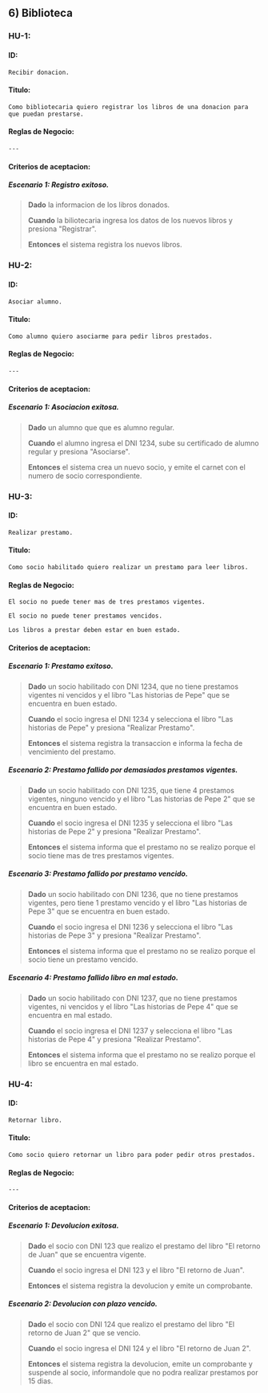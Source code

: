 ## 6) Biblioteca
### HU-1:
#### ID: 
`Recibir donacion.`
#### Titulo:
`Como bibliotecaria quiero registrar los libros de una donacion para que puedan prestarse.`
#### Reglas de Negocio:
`---`

#### Criterios de aceptacion:
##### Escenario 1: Registro exitoso.
>**Dado** la informacion de los libros donados.
>
>**Cuando** la biliotecaria ingresa los datos de los nuevos libros y presiona "Registrar".
>
>**Entonces** el sistema registra los nuevos libros.

### HU-2:
#### ID:
`Asociar alumno.`
#### Titulo:
`Como alumno quiero asociarme para pedir libros prestados.`
#### Reglas de Negocio:
`---`


#### Criterios de aceptacion:
##### Escenario 1: Asociacion exitosa.
>**Dado** un alumno que que es alumno regular.
>
>**Cuando** el alumno ingresa el DNI 1234, sube su certificado de alumno regular y presiona "Asociarse".
>
>**Entonces** el sistema crea un nuevo socio, y emite el carnet con el numero de socio correspondiente.

### HU-3:
#### ID:
`Realizar prestamo.`
#### Titulo:
`Como socio habilitado quiero realizar un prestamo para leer libros.`
#### Reglas de  Negocio:
`El socio no puede tener mas de tres prestamos vigentes.`

`El socio no puede tener prestamos vencidos.`

`Los libros a prestar deben estar en buen estado.`

#### Criterios de aceptacion:
##### Escenario 1: Prestamo exitoso.
>**Dado** un socio habilitado con DNI 1234, que no tiene prestamos vigentes ni vencidos y el libro "Las historias de Pepe" que se encuentra en buen estado.
>
>**Cuando** el socio ingresa el DNI 1234 y selecciona el libro "Las historias de Pepe" y presiona "Realizar Prestamo".
>
>**Entonces** el sistema registra la transaccion e informa la fecha de vencimiento del prestamo.

##### Escenario 2: Prestamo fallido por demasiados prestamos vigentes.
>**Dado** un socio habilitado con DNI 1235, que tiene 4 prestamos vigentes, ninguno vencido y el libro "Las historias de Pepe 2" que se encuentra en buen estado.
>
>**Cuando** el socio ingresa el DNI 1235 y selecciona el libro "Las historias de Pepe 2" y presiona "Realizar Prestamo".
>
>**Entonces** el sistema informa que el prestamo no se realizo porque el socio tiene mas de tres prestamos vigentes.

##### Escenario 3: Prestamo fallido por prestamo vencido.
>**Dado** un socio habilitado con DNI 1236, que no tiene prestamos vigentes, pero tiene 1 prestamo vencido y el libro "Las historias de Pepe 3" que se encuentra en buen estado.
>
>**Cuando** el socio ingresa el DNI 1236 y selecciona el libro "Las historias de Pepe 3" y presiona "Realizar Prestamo".
>
>**Entonces** el sistema informa que el prestamo no se realizo porque el socio tiene un prestamo vencido.

##### Escenario 4: Prestamo fallido libro en mal estado.
>**Dado** un socio habilitado con DNI 1237, que no tiene prestamos vigentes, ni vencidos y el libro "Las historias de Pepe 4" que se encuentra en mal estado.
>
>**Cuando** el socio ingresa el DNI 1237 y selecciona el libro "Las historias de Pepe 4" y presiona "Realizar Prestamo".
>
>**Entonces** el sistema informa que el prestamo no se realizo porque el libro se encuentra en mal estado.

### HU-4:
#### ID:
`Retornar libro.`
#### Titulo:
`Como socio quiero retornar un libro para poder pedir otros prestados.`
#### Reglas de Negocio:
`---`

#### Criterios de aceptacion:
##### Escenario 1: Devolucion exitosa.
>**Dado** el socio con DNI 123 que realizo el prestamo del libro "El retorno de Juan" que se encuentra vigente.
>
>**Cuando** el socio ingresa el DNI 123 y el libro "El retorno de Juan".
>
>**Entonces** el sistema registra la devolucion y emite un comprobante.

##### Escenario 2: Devolucion con plazo vencido.
>**Dado** el socio con DNI 124 que realizo el prestamo del libro "El retorno de Juan 2" que se vencio.
>
>**Cuando** el socio ingresa el DNI 124 y el libro "El retorno de Juan 2".
>
>**Entonces** el sistema registra la devolucion, emite un comprobante y suspende al socio, informandole que no podra realizar prestamos por 15 dias.
